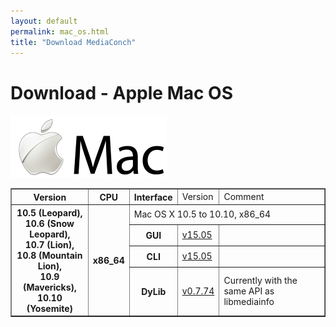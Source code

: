 ```yaml
---
layout: default
permalink: mac_os.html
title: "Download MediaConch"
---
```


# Download - Apple Mac OS

<img src="images/Mac_OS.png" alt="Mac OS" width="250" height="100">

<table border="1">
  <tr>
      <th>Version</th>
      <th>CPU</th>
      <th>Interface</th>
      <td>Version</td>
      <td>Comment</td>
  </tr>
  <tr>
      <th rowspan="4">10.5 (Leopard),<br/> 10.6 (Snow Leopard),<br/>10.7 (Lion),<br/>10.8 (Mountain Lion),<br/>10.9 (Mavericks),<br/>10.10 (Yosemite)</th>
      <th rowspan="4">x86_64</th>
      <td class="table-OS" colspan="3" id="10.5.x86_64">Mac OS X 10.5 to 10.10, x86_64</td>
  </tr>
  <tr>
      <th>GUI</th>
      <td><a href="http://mediaarea.net/download/binary/mediaconch-gui/15.05/MediaConch_GUI_15.05_Mac.dmg">v15.05</a></td>
      <td>&nbsp;</td>
  </tr>
  <tr>
      <th>CLI</th>
      <td><a href="http://mediaarea.net/download/binary/mediaconch/15.05/MediaConch_CLI_15.05_Mac.dmg">v15.05</a></td>
      <td>&nbsp;</td>
  </tr>
  <tr>
      <th>DyLib</th>
      <td><a href="http://mediaarea.net/download/binary/libmediainfo0/0.7.74/MediaInfo_DLL_0.7.74_Mac_i386+x86_64.tar.bz2">v0.7.74</a></td>
      <td>Currently with the same API as libmediainfo</td>
  </tr>
</table>